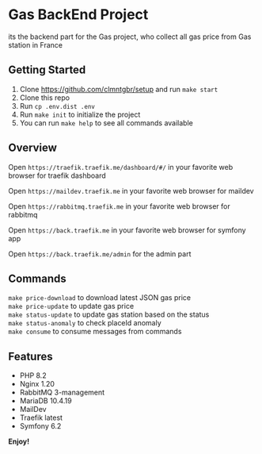 # Gas BackEnd Project

its the backend part for the Gas project, who collect all gas price from Gas station in France
## Getting Started

1. Clone https://github.com/clmntgbr/setup and run `make start`
2. Clone this repo
3. Run `cp .env.dist .env`
6. Run `make init` to initialize the project
7. You can run `make help` to see all commands available

## Overview

Open `https://traefik.traefik.me/dashboard/#/` in your favorite web browser for traefik dashboard

Open `https://maildev.traefik.me` in your favorite web browser for maildev

Open `https://rabbitmq.traefik.me` in your favorite web browser for rabbitmq

Open `https://back.traefik.me` in your favorite web browser for symfony app  

Open `https://back.traefik.me/admin` for the admin part

## Commands

`make price-download` to download latest JSON gas price  
`make price-update` to update gas price  
`make status-update` to update gas station based on the status  
`make status-anomaly` to check placeId anomaly  
`make consume` to consume messages from commands  

## Features

* PHP 8.2
* Nginx 1.20
* RabbitMQ 3-management
* MariaDB 10.4.19
* MailDev
* Traefik latest
* Symfony 6.2

**Enjoy!**
